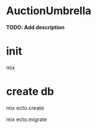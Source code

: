 # AuctionUmbrella

**TODO: Add description**

# init
mix
# create db

mix ecto.create

mix ecto.migrate